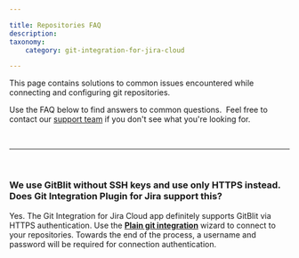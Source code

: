```yaml
---

title: Repositories FAQ
description:
taxonomy:
    category: git-integration-for-jira-cloud

---
```


This page contains solutions to common issues encountered while connecting and configuring git repositories.

Use the FAQ below to find answers to common questions.  Feel free to contact our [support team](https://help.gitkraken.com/git-integration-for-jira-cloud/gij-cloud-contact-support/) if you don't see what you're looking for.

&nbsp;
* * *
&nbsp;

### We use GitBlit without SSH keys and use only HTTPS instead.  Does Git Integration Plugin for Jira support this?

Yes. The Git Integration for Jira Cloud app definitely supports GitBlit via HTTPS authentication. Use the **[Plain git integration](/git-integration-for-jira-cloud/using-the-single-git-integration-wizard-gij-cloud/)** wizard to connect to your repositories. Towards the end of the process, a username and password will be required for connection authentication.

